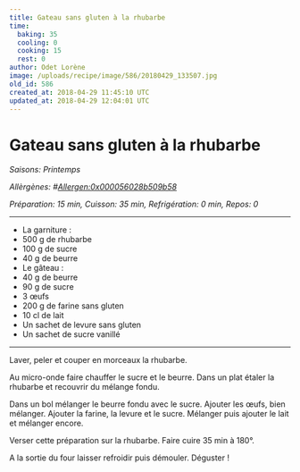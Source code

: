 ```yaml
---
title: Gateau sans gluten à la rhubarbe
time:
  baking: 35
  cooling: 0
  cooking: 15
  rest: 0
author: Odet Lorène
image: /uploads/recipe/image/586/20180429_133507.jpg
old_id: 586
created_at: 2018-04-29 11:45:10 UTC
updated_at: 2018-04-29 12:04:01 UTC
---
```


# Gateau sans gluten à la rhubarbe

_Saisons: Printemps_

_Allèrgènes: #<Allergen:0x000056028b509b58>_

_Préparation: 15 min, Cuisson: 35 min, Refrigération: 0 min, Repos: 0_

---

- La garniture :
- 500 g de rhubarbe
- 100 g de sucre
- 40 g de beurre
- Le gâteau :
- 40 g de beurre
- 90 g de sucre
- 3 œufs
- 200 g de farine sans gluten
- 10 cl de lait
- Un sachet de levure sans gluten
- Un sachet de sucre vanillé

---

Laver, peler et couper en morceaux la rhubarbe.

Au micro-onde faire chauffer le sucre et le beurre. Dans un plat étaler la rhubarbe et recouvrir du mélange fondu.

Dans un bol mélanger le beurre fondu avec le sucre. Ajouter les œufs, bien mélanger. Ajouter la farine, la levure et le sucre. Mélanger puis ajouter le lait et mélanger encore.

Verser cette préparation sur la rhubarbe. Faire cuire 35 min à 180°.

A la sortie du four laisser refroidir puis démouler. Déguster !
